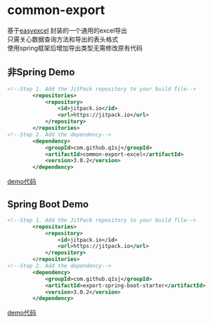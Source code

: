 # common-export
基于[easyexcel](https://www.yuque.com/easyexcel) 封装的一个通用的excel导出  
只需关心数据查询方法和导出的表头格式  
使用spring框架后增加导出类型无需修改原有代码  

## 非Spring Demo

````xml
<!--Step 1. Add the JitPack repository to your build file-->
        <repositories>
            <repository>
                <id>jitpack.io</id>
                <url>https://jitpack.io</url>
            </repository>
        </repositories>
<!--Step 2. Add the dependency-->
        <dependency>
            <groupId>com.github.q1sj</groupId>
            <artifactId>common-export-excel</artifactId>
            <version>3.0.2</version>
        </dependency>
````
[demo代码](https://github.com/q1sj/common-export/blob/master/src/test/java/com/q1sj/export/ExportTest.java)
## Spring Boot Demo
````xml
<!--Step 1. Add the JitPack repository to your build file-->
        <repositories>
            <repository>
                <id>jitpack.io</id>
                <url>https://jitpack.io</url>
            </repository>
        </repositories>
<!--Step 2. Add the dependency-->
        <dependency>
    	    <groupId>com.github.q1sj</groupId>
    	    <artifactId>export-spring-boot-starter</artifactId>
    	    <version>3.0.2</version>
    	</dependency>
````
[demo代码](https://github.com/q1sj/common-export-excel-demo)
